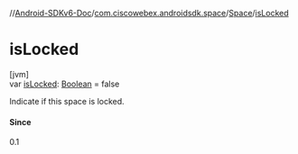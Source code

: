 //[Android-SDKv6-Doc](../../../index.md)/[com.ciscowebex.androidsdk.space](../index.md)/[Space](index.md)/[isLocked](is-locked.md)

# isLocked

[jvm]\
var [isLocked](is-locked.md): [Boolean](https://kotlinlang.org/api/latest/jvm/stdlib/kotlin/-boolean/index.html) = false

Indicate if this space is locked.

#### Since

0.1
